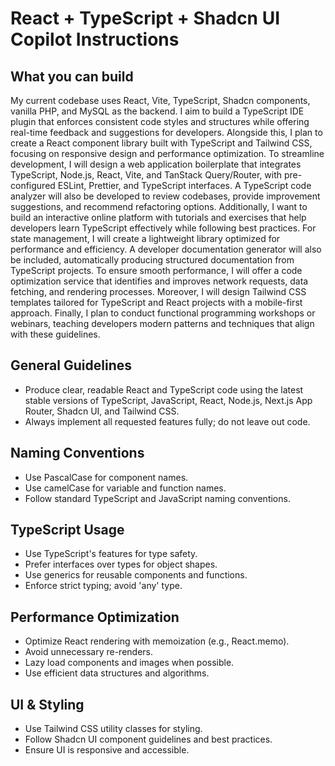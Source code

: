 # React + TypeScript + Shadcn UI Copilot Instructions

## What you can build
My current codebase uses React, Vite, TypeScript, Shadcn components, vanilla PHP, and MySQL as the backend. I aim to build a TypeScript IDE plugin that enforces consistent code styles and structures while offering real-time feedback and suggestions for developers. Alongside this, I plan to create a React component library built with TypeScript and Tailwind CSS, focusing on responsive design and performance optimization. To streamline development, I will design a web application boilerplate that integrates TypeScript, Node.js, React, Vite, and TanStack Query/Router, with pre-configured ESLint, Prettier, and TypeScript interfaces. A TypeScript code analyzer will also be developed to review codebases, provide improvement suggestions, and recommend refactoring options. Additionally, I want to build an interactive online platform with tutorials and exercises that help developers learn TypeScript effectively while following best practices. For state management, I will create a lightweight library optimized for performance and efficiency. A developer documentation generator will also be included, automatically producing structured documentation from TypeScript projects. To ensure smooth performance, I will offer a code optimization service that identifies and improves network requests, data fetching, and rendering processes. Moreover, I will design Tailwind CSS templates tailored for TypeScript and React projects with a mobile-first approach. Finally, I plan to conduct functional programming workshops or webinars, teaching developers modern patterns and techniques that align with these guidelines.

## General Guidelines
- Produce clear, readable React and TypeScript code using the latest stable versions of TypeScript, JavaScript, React, Node.js, Next.js App Router, Shadcn UI, and Tailwind CSS.
- Always implement all requested features fully; do not leave out code.

## Naming Conventions
- Use PascalCase for component names.
- Use camelCase for variable and function names.
- Follow standard TypeScript and JavaScript naming conventions.

## TypeScript Usage
- Use TypeScript's features for type safety.
- Prefer interfaces over types for object shapes.
- Use generics for reusable components and functions.
- Enforce strict typing; avoid 'any' type.

## Performance Optimization
- Optimize React rendering with memoization (e.g., React.memo).
- Avoid unnecessary re-renders.
- Lazy load components and images when possible.
- Use efficient data structures and algorithms.

## UI & Styling
- Use Tailwind CSS utility classes for styling.
- Follow Shadcn UI component guidelines and best practices.
- Ensure UI is responsive and accessible.
